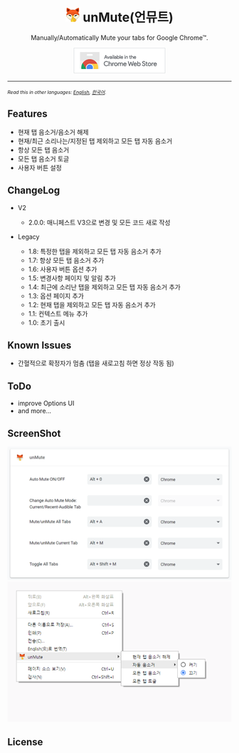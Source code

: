 <h1 align="center"><img src="./image/icons/prod/icon32.png" alt="아이콘"> unMute(언뮤트)</h1></p>

<p align="center">
Manually/Automatically Mute your tabs for Google Chrome™.
</p>
<p align="center">
<a href="https://chrome.google.com/webstore/detail/unmute/lfedioibcednammacdoioeonimdbpige"><img src="./image/chrome-web-store.png" alt="크롬 웹 스토어"></a>
</p><hr>

<span style="font-size:0.75em">_Read this in other languages: [English](README.md), [한국어](README.ko.md)._</span>

## Features

- 현재 탭 음소거/음소거 해제
- 현재/최근 소리나는/지정된 탭 제외하고 모든 탭 자동 음소거
- 항상 모든 탭 음소거
- 모든 탭 음소거 토글
- 사용자 버튼 설정

## ChangeLog

- V2

  - 2.0.0: 매니페스트 V3으로 변경 및 모든 코드 새로 작성

- Legacy

  - 1.8: 특정한 탭을 제외하고 모든 탭 자동 음소거 추가
  - 1.7: 항상 모든 탭 음소거 추가
  - 1.6: 사용자 버튼 옵션 추가
  - 1.5: 변경사항 페이지 및 알림 추가
  - 1.4: 최근에 소리난 탭을 제외하고 모든 탭 자동 음소거 추가
  - 1.3: 옵션 페이지 추가
  - 1.2: 현재 탭을 제외하고 모든 탭 자동 음소거 추가
  - 1.1: 컨텍스트 메뉴 추가
  - 1.0: 초기 출시

## Known Issues

- 간혈적으로 확정자가 멈춤 (탭을 새로고침 하면 정상 작동 됨)

## ToDo

- improve Options UI
- and more...

## ScreenShot

![](image/screenshot/screenshot_shortcut_ko.png)
![](image/screenshot/screenshot_context_menus_ko.png)

## License

```

```
